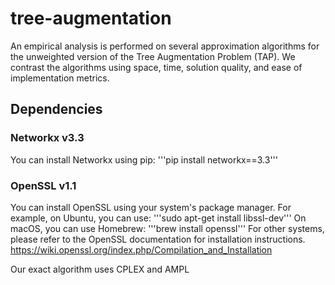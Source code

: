 # tree-augmentation
An empirical analysis is performed on several approximation algorithms for the unweighted version of the Tree Augmentation Problem (TAP). We contrast the algorithms using space, time, solution quality, and ease of implementation metrics.

## Dependencies
### Networkx v3.3
You can install Networkx using pip:
'''pip install networkx==3.3'''
### OpenSSL v1.1
You can install OpenSSL using your system's package manager. For example, on Ubuntu, you can use:
'''sudo apt-get install libssl-dev'''
On macOS, you can use Homebrew:
'''brew install openssl'''
For other systems, please refer to the OpenSSL documentation for installation instructions.
https://wiki.openssl.org/index.php/Compilation_and_Installation

Our exact algorithm uses CPLEX and AMPL
